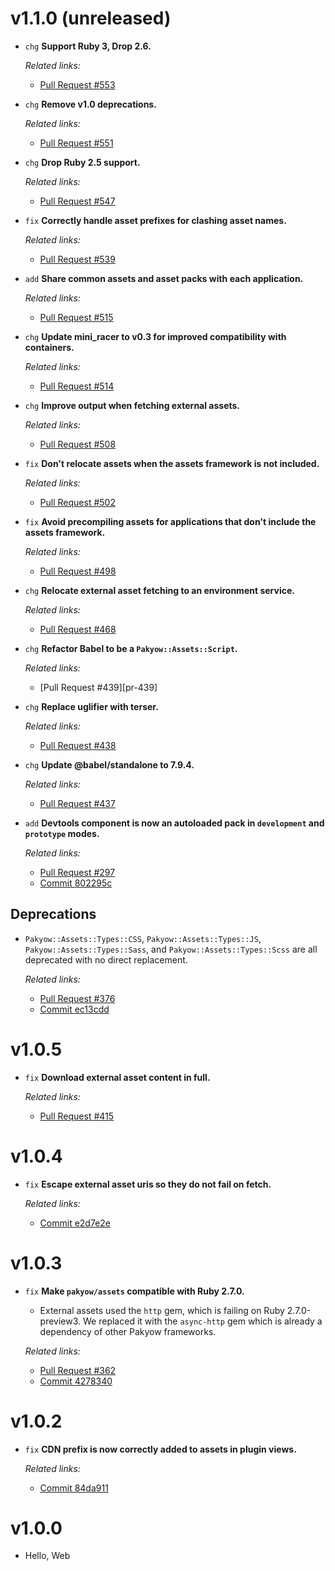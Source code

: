 # v1.1.0 (unreleased)

  * `chg` **Support Ruby 3, Drop 2.6.**

    *Related links:*
    - [Pull Request #553][pr-553]

  * `chg` **Remove v1.0 deprecations.**

    *Related links:*
    - [Pull Request #551][pr-551]

  * `chg` **Drop Ruby 2.5 support.**

    *Related links:*
    - [Pull Request #547][pr-547]

  * `fix` **Correctly handle asset prefixes for clashing asset names.**

    *Related links:*
    - [Pull Request #539][pr-539]

  * `add` **Share common assets and asset packs with each application.**

    *Related links:*
    - [Pull Request #515][pr-515]

  * `chg` **Update mini_racer to v0.3 for improved compatibility with containers.**

    *Related links:*
    - [Pull Request #514][pr-514]

  * `chg` **Improve output when fetching external assets.**

    *Related links:*
    - [Pull Request #508][pr-508]

  * `fix` **Don't relocate assets when the assets framework is not included.**

    *Related links:*
    - [Pull Request #502][pr-502]

  * `fix` **Avoid precompiling assets for applications that don't include the assets framework.**

    *Related links:*
    - [Pull Request #498][pr-498]

  * `chg` **Relocate external asset fetching to an environment service.**

    *Related links:*
    - [Pull Request #468][pr-468]

  * `chg` **Refactor Babel to be a `Pakyow::Assets::Script`.**

    *Related links:*
    - [Pull Request #439][pr-439]

  * `chg` **Replace uglifier with terser.**

    *Related links:*
    - [Pull Request #438][pr-438]

  * `chg` **Update @babel/standalone to 7.9.4.**

    *Related links:*
    - [Pull Request #437][pr-437]

  * `add` **Devtools component is now an autoloaded pack in `development` and `prototype` modes.**

    *Related links:*
    - [Pull Request #297][pr-297]
    - [Commit 802295c][802295c]

## Deprecations

  * `Pakyow::Assets::Types::CSS`, `Pakyow::Assets::Types::JS`, `Pakyow::Assets::Types::Sass`, and
    `Pakyow::Assets::Types::Scss` are all deprecated with no direct replacement.

    *Related links:*
    - [Pull Request #376][pr-376]
    - [Commit ec13cdd][ec13cdd]

[pr-553]: https://github.com/pakyow/pakyow/pull/553
[pr-551]: https://github.com/pakyow/pakyow/pull/551
[pr-547]: https://github.com/pakyow/pakyow/pull/547
[pr-539]: https://github.com/pakyow/pakyow/pull/539
[pr-515]: https://github.com/pakyow/pakyow/pull/515
[pr-514]: https://github.com/pakyow/pakyow/pull/514
[pr-508]: https://github.com/pakyow/pakyow/pull/508
[pr-502]: https://github.com/pakyow/pakyow/pull/502
[pr-498]: https://github.com/pakyow/pakyow/pull/498/commits
[pr-468]: https://github.com/pakyow/pakyow/pull/468/commits
[pr-438]: https://github.com/pakyow/pakyow/pull/438/commits
[pr-437]: https://github.com/pakyow/pakyow/pull/437/commits
[pr-376]: https://github.com/pakyow/pakyow/pull/376/commits
[pr-297]: https://github.com/pakyow/pakyow/pull/297/commits
[ec13cdd]: https://github.com/pakyow/pakyow/commit/ec13cdde0b7926d35e0a340fc93889d4166882dd
[802295c]: https://github.com/pakyow/pakyow/commit/802295c0396383b96fadafd121192d41bb63457e

# v1.0.5

  * `fix` **Download external asset content in full.**

    *Related links:*
    - [Pull Request #415][pr-415]

[pr-415]: https://github.com/pakyow/pakyow/pull/415/

# v1.0.4

  * `fix` **Escape external asset uris so they do not fail on fetch.**

    *Related links:*
    - [Commit e2d7e2e][e2d7e2e]

[e2d7e2e]: https://github.com/pakyow/pakyow/commit/e2d7e2ea2f36cb0a4c7073c17a692423b5cd1efe

# v1.0.3

  * `fix` **Make `pakyow/assets` compatible with Ruby 2.7.0.**
    - External assets used the `http` gem, which is failing on Ruby 2.7.0-preview3. We replaced it
    with the `async-http` gem which is already a dependency of other Pakyow frameworks.

    *Related links:*
    - [Pull Request #362][pr-362]
    - [Commit 4278340][4278340]

[pr-362]: https://github.com/pakyow/pakyow/pull/362/commits
[4278340]: https://github.com/pakyow/pakyow/commit/4278340178abea1dc7891ed02d098c5b747b2d5b

# v1.0.2

  * `fix` **CDN prefix is now correctly added to assets in plugin views.**

    *Related links:*
    - [Commit 84da911][84da911]

[84da911]: https://github.com/pakyow/pakyow/commit/84da911d78a33e0328bc64a7051f56268f088273

# v1.0.0

  * Hello, Web
